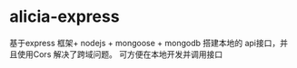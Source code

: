 # alicia-express

基于express 框架+ nodejs + mongoose + mongodb 搭建本地的 api接口，并且使用Cors  解决了跨域问题。
可方便在本地开发并调用接口
